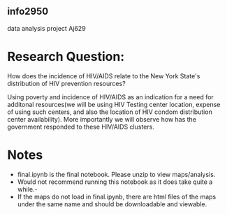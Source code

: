 ## info2950
data analysis project
Aj629


# Research Question: 
How does the incidence of HIV/AIDS relate to the New York State's distribution of HIV prevention resources?

Using poverty and incidence of HIV/AIDS as an indication for a need for additonal resources(we will be using HIV Testing center location, expense of using such centers, and also the location of HIV condom distribution center availability).
More importantly we will observe how has the government responded to these HIV/AIDS clusters.

# Notes
- final.ipynb is the final notebook. Please unzip to view maps/analysis.
- Would not recommend running this notebook as it does take quite a while.- 
- If the maps do not load in final.ipynb, there are html files of the maps under the same name and should be downloadable and viewable.

